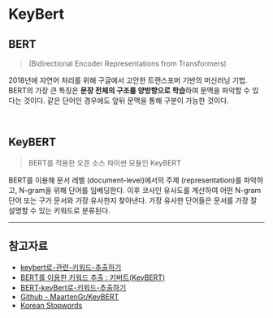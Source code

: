 # KeyBert

## BERT

> (Bidirectional Encoder Representations from Transformers)

2018년에 자연어 처리를 위해 구글에서 고안한 트랜스포머 기반의 머신러닝 기법. BERT의 가장 큰 특징은 **문장 전체의 구조를 양방향으로 학습**하여 문맥을 파악할 수 있다는 것이다. 같은 단어인 경우에도 앞뒤 문맥을 통해 구분이 가능한 것이다.

<br>

## KeyBERT

> BERT를 적용한 오픈 소스 파이썬 모듈인 KeyBERT

BERT를 이용해 문서 레벨 (document-level)에서의 주제 (representation)를 파악하고, N-gram을 위해 단어를 임베딩한다. 이후 코사인 유사도를 계산하여 어떤 N-gram 단어 또는 구가 문서와 가장 유사한지 찾아낸다. 가장 유사한 단어들은 문서를 가장 잘 설명할 수 있는 키워드로 분류된다.

<hr>

## 참고자료

- [keybert로-관련-키워드-추출하기](https://insightcampus.co.kr/2021/07/08/keybert%EB%A1%9C-%EA%B4%80%EB%A0%A8-%ED%82%A4%EC%9B%8C%EB%93%9C-%EC%B6%94%EC%B6%9C%ED%95%98%EA%B8%B0/)
- [BERT를 이용한 키워드 추출 : 키버트(KeyBERT)](https://wikidocs.net/159467)
- [BERT-keyBert로-키워드-추출하기](https://velog.io/@mare-solis/BERT-keyBert%EB%A1%9C-%ED%82%A4%EC%9B%8C%EB%93%9C-%EC%B6%94%EC%B6%9C%ED%95%98%EA%B8%B0)
- [Github - MaartenGr/KeyBERT](https://maartengr.github.io/KeyBERT/index.html)
- [Korean Stopwords](https://www.ranks.nl/stopwords/korean)
